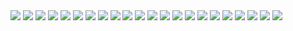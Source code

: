 <img src="images/Image 28-05-23 at 1.33 PM.jpeg"/>
<img src="images/Image 28-05-23 at 1.33 PM (1).jpeg"/>
<img src="images/Image 28-05-23 at 1.34 PM.jpeg"/>
<img src="images/Image 28-05-23 at 1.35 PM.jpeg"/>
<img src="images/D30800B6-FC8C-4785-A1E7-6078657D33A2.jpeg"/>
<img src="images/Image 28-05-23 at 1.35 PM (1).jpeg"/>
<img src="images/8C6DD4B1-2B16-4D45-BD61-F0E05ABC4D8C.jpeg"/>
<img src="images/Image 28-05-23 at 1.35 PM (2).jpeg"/>
<img src="images/5EFF156E-D30C-4D3B-858E-BE705A5D2D6E.jpeg"/>
<img src="images/Image 28-05-23 at 1.35 PM (3).jpeg"/>
<img src="images/Image 28-05-23 at 1.36 PM.jpeg"/>
<img src="images/Image 28-05-23 at 1.36 PM (1).jpeg"/>
<img src="images/Image 28-05-23 at 1.36 PM (2).jpeg"/>
<img src="images/Image 28-05-23 at 2.36 PM.jpeg"/>
<img src="images/Image 28-05-23 at 2.38 PM.jpeg"/>
<img src="images/Image 28-05-23 at 2.39 PM.jpeg"/>
<img src="images/Image 28-05-23 at 2.41 PM.jpeg"/>
<img src="images/Image 28-05-23 at 2.42 PM.jpeg"/>
<img src="images/Image 28-05-23 at 2.42 PM (1).jpeg"/>
<img src="images/Image 28-05-23 at 2.43 PM.jpeg"/>
<img src="images/Image 28-05-23 at 2.43 PM (1).jpeg"/>
<img src="images/Image 28-05-23 at 2.45 PM.jpeg"/>
